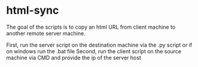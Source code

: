# html-sync

The goal of the scripts is to copy an html URL from client machine to another remote server machine.

First, run the server script on the destination machine via the .py script or if on windows run the .bat file
Second, run the client script on the source machine via CMD and provide the ip of the server host
